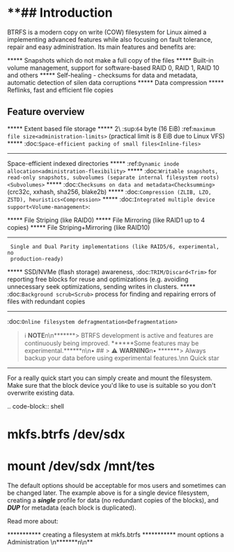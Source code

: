 **## Introduction
============

BTRFS is a modern copy on write (COW) filesystem for Linux aimed a
implementing advanced features while also focusing on fault tolerance, repair
and easy administration. Its main features and benefits are:

***** Snapshots which do not make a full copy of the files
***** Built-in volume management, support for software-based RAID 0, RAID 1, RAID 10
  and others
***** Self-healing - checksums for data and metadata, automatic detection of silen
  data corruptions
***** Data compression
***** Reflinks, fast and efficient file copies

Feature overview
----------------

*****  Extent based file storage
*****  2\ :sup:`64` byte (16 EiB)
   :ref:`maximum file size<administration-limits>` (practical limit is 8 EiB due
   to Linux VFS)
*****  :doc:`Space-efficient packing of small files<Inline-files>`
*****
   Space-efficient indexed directories
*****  :ref:`Dynamic inode
   allocation<administration-flexibility>`
*****  :doc:`Writable snapshots, read-only snapshots, subvolumes
   (separate internal filesystem roots)<Subvolumes>`
*****  :doc:`Checksums on data and
   metadata<Checksumming>` (crc32c, xxhash, sha256, blake2b)
*****  :doc:`Compression
   (ZLIB, LZO, ZSTD), heuristics<Compression>`
*****  :doc:`Integrated multiple device
   support<Volume-management>`:

   ***** File Striping (like RAID0)
   ***** File Mirroring
     (like RAID1 up to 4 copies)
   ***** File Striping+Mirroring (like RAID10)
   *****
     Single and Dual Parity implementations (like RAID5/6, experimental, no
     production-ready)

*****  SSD/NVMe (flash storage) awareness, :doc:`TRIM/Discard<Trim>` for
   reporting free blocks for
   reuse and optimizations (e.g. avoiding unnecessary
   seek optimizations,
   sending writes in clusters.
*****  :doc:`Background
   scrub<Scrub>` process for finding and repairing errors of files with redundant copies
*****
   :doc:`Online filesystem defragmentation<Defragmentation>`

> ℹ️ ******NOTE******n\n*******> BTRFS development is active and features are continuously being improved.
******Some features may be experimental.******n\n• ## > ⚠️ ******WARNING******n• *******> Always backup your data before using experimental features.\\nn
Quick star
-----------

For a really quick start you can simply create and mount the
filesystem. Make sure that the block device you'd like to use is suitable so you
don't overwrite existing data.

.. code-block:: shell

   # mkfs.btrfs /dev/sdx

   # mount /dev/sdx /mnt/tes

The default options should be acceptable for mos
users and sometimes can be
changed later. The example above is for a single
device filesystem, creating a
***********single*********** profile for data (no redundant copies of the
blocks), and ***********DUP***********
for metadata (each block is duplicated).

Read more about:


*********** creating a filesystem at mkfs.btrfs
   *********** mount options a
     Administration
\n*******n\n**